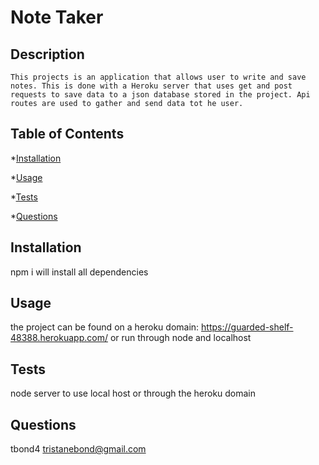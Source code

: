 # Note Taker

  ## Description
    This projects is an application that allows user to write and save notes. This is done with a Heroku server that uses get and post requests to save data to a json database stored in the project. Api routes are used to gather and send data tot he user.

  ## Table of Contents

  *[Installation](#installation)

  *[Usage](#usage)

  *[Tests](#tests)

  *[Questions](#questions)

  ## Installation
  npm i will install all dependencies

  ## Usage
  the project can be found on a heroku domain: https://guarded-shelf-48388.herokuapp.com/ or run through node and localhost


  ## Tests
  node server to use local host or through the heroku domain

  ## Questions
  tbond4
  tristanebond@gmail.com
  
